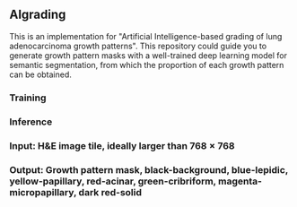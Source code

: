 ## AIgrading
This is an implementation for "Artificial Intelligence-based grading of lung adenocarcinoma growth patterns".
This repository could guide you to generate growth pattern masks with a well-trained deep learning model for semantic segmentation, from which the proportion of each growth pattern can be obtained.

### Training


### Inference
### Input: H&E image tile, ideally larger than $768 \times 768$
### Output: Growth pattern mask, black-background, blue-lepidic, yellow-papillary, red-acinar, green-cribriform, magenta-micropapillary, dark red-solid
